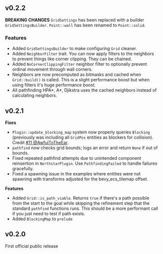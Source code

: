 ## v0.2.2
**BREAKING CHANGES**
`GridSettings` has been replaced with a builder `GridSettingsBuilder`.
`Point::wall` has been renamed to `Point::solid`. 

### Features
* Added `GridSettingsBuilder` to make configuring `Grid` cleaner.
* Added `NeighborFilter` trait. You can now apply filters to the neighbors to prevent things like corner clipping. They can be chained.
* Added `NoCornerClippingFilter` neighbor filter to optionally prevent ordinal movement through wall corners.
* Neighbors are now precomputed as bitmasks and cached when `Grid::build()` is called. This is a slight performance boost but when using filters it's huge performance boost.
* All pathfinding HPA*, A*, Djikstra uses the cached neighbors instead of calculating neighbors.

## v0.2.1
**Fixes**
* `Plugin::update_blocking_map` system now properly queries `Blocking` (previously was including all `GridPos` entities as blockers for collision). Credit [#11 @AwfulToTheEar](https://github.com/JtotheThree/bevy_northstar/pull/11).
* `pathfind` now checks grid bounds; logs an error and return `None` if out of bounds.
* Fixed repeated pathfind attempts due to unintended component reinsertion in `NorthstarPlugin`. Use `PathfindingFailed` to handle failures gracefully.
* Fixed a spawning issue in the examples where entities were not spawning with transforms adjusted for the bevy_ecs_tilemap offset.

**Features**
* Added `Grid::is_path_viable`. Returns `true` if there's a path possible from the start to the goal while skipping the refinement step that the standard `pathfind` functions runs. This should be a more performant call if you just need to test if path exists.
* Added `BlockingMap` to `prelude`

## v0.2.0
First official public release